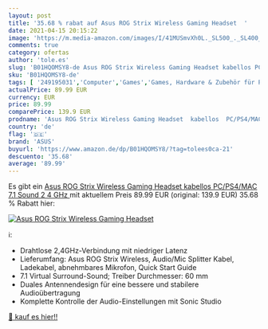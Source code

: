```yaml
---
layout: post
title: '35.68 % rabat auf Asus ROG Strix Wireless Gaming Headset  '
date: 2021-04-15 20:15:22
image: 'https://m.media-amazon.com/images/I/41MUSmvXh0L._SL500_._SL400_.jpg'
comments: true
category: ofertas
author: 'tole.es'
slug: 'B01HQOMSY8-de Asus ROG Strix Wireless Gaming Headset kabellos PC/PS4/MAC...'
sku: 'B01HQOMSY8-de'
tags: [ '249195031','Computer','Games','Games, Hardware & Zubehör für PC','Gaming-Headsets für PC','Gaming-Headsets für PlayStation 4','PlayStation 4','Produkte','Sound & Boxen','Zubehör für PC','Zubehör für PlayStation 4','asus', ]
actualPrice: 89.99 EUR
currency: EUR
price: 89.99
comparePrice: 139.9 EUR
prodname: 'Asus ROG Strix Wireless Gaming Headset  kabellos  PC/PS4/MAC  7.1 Sound  2 4 GHz '
country: 'de'
flag: '🇩🇪'
brand: 'ASUS'
buyurl: 'https://www.amazon.de/dp/B01HQOMSY8/?tag=tolees0ca-21'
descuento: '35.68'
average: '89.99'
---
```


Es gibt ein [Asus ROG Strix Wireless Gaming Headset  kabellos  PC/PS4/MAC  7.1 Sound  2 4 GHz ](https://www.amazon.de/dp/B01HQOMSY8/?tag=tolees0ca-21) mit aktuellem Preis 89.99 EUR (original: 139.9 EUR) 35.68 % Rabatt hier:

[![Asus ROG Strix Wireless Gaming Headset  ](https://m.media-amazon.com/images/I/41MUSmvXh0L._SL500_._SL400_.jpg)](https://www.amazon.de/dp/B01HQOMSY8/?tag=tolees0ca-21)

ℹ️:

- Drahtlose 2,4GHz-Verbindung mit niedriger Latenz
- Lieferumfang: Asus ROG Strix Wireless, Audio/Mic Splitter Kabel, Ladekabel, abnehmbares Mikrofon, Quick Start Guide
- 7.1 Virtual Surround-Sound; Treiber Durchmesser: 60 mm
- Duales Antennendesign für eine bessere und stabilere Audioübertragung
- Komplette Kontrolle der Audio-Einstellungen mit Sonic Studio

[🛒 kauf es hier!!](https://www.amazon.de/dp/B01HQOMSY8/?tag=tolees0ca-21)
